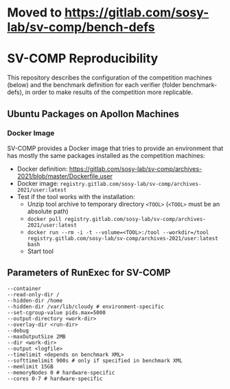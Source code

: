 # Moved to https://gitlab.com/sosy-lab/sv-comp/bench-defs

# SV-COMP Reproducibility
This repository describes the configuration of the competition machines (below)
and the benchmark definition for each verifier (folder benchmark-defs),
in order to make results of the competition more replicable.


## Ubuntu Packages on Apollon Machines

### Docker Image
SV-COMP provides a Docker image that tries to provide an environment
that has mostly the same packages installed as the competition machines:
- Docker definition: https://gitlab.com/sosy-lab/sv-comp/archives-2021/blob/master/Dockerfile.user
- Docker image: `registry.gitlab.com/sosy-lab/sv-comp/archives-2021/user:latest`
- Test if the tool works with the installation:
  - Unzip tool archive to temporary directory `<TOOL>` (`<TOOL>` must be an absolute path)
  - `docker pull registry.gitlab.com/sosy-lab/sv-comp/archives-2021/user:latest`
  - `docker run --rm -i -t --volume=<TOOL>:/tool --workdir=/tool registry.gitlab.com/sosy-lab/sv-comp/archives-2021/user:latest bash`
  - Start tool


## Parameters of RunExec for SV-COMP
```
--container
--read-only-dir /
--hidden-dir /home
--hidden-dir /var/lib/cloudy # environment-specific
--set-cgroup-value pids.max=5000
--output-directory <work-dir>
--overlay-dir <run-dir>
--debug
--maxOutputSize 2MB
--dir <work-dir>
--output <logfile>
--timelimit <depends on benchmark XML>
--softtimelimit 900s # only if specified in benchmark XML
--memlimit 15GB
--memoryNodes 0 # hardware-specific
--cores 0-7 # hardware-specific
```


